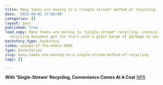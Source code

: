 ```yaml
---
title: Many towns are moving to a *single stream* method of recycling,
date: '2015-04-01 17:06:00'
categories: []
layout: post
published: true
lead_copy: Many towns are moving to *single stream* recycling--ironically, today's
  recycling movement got its start with a giant barge of garbage no one wanted.
backstory_type: backstory
video: voyage-of-the-mobro-4000
type: backstories
slug: many-towns-are-moving-to-a-single-stream-method-of-recycling
tags: []

---
```

**With 'Single-Stream' Recycling, Convenience Comes At A Cost**
[NPR](http://www.npr.org/2015/03/31/396319000/with-single-stream-recycling-convenience-comes-at-a-cost)


